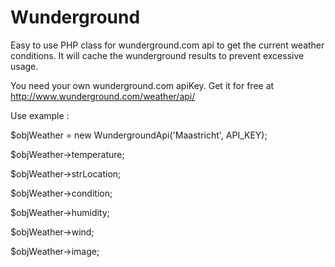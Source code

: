 Wunderground
============

Easy to use PHP class for wunderground.com api to get the current weather conditions.
It will cache the wunderground results to prevent excessive usage.

You need your own wunderground.com apiKey. Get it for free at http://www.wunderground.com/weather/api/


Use example :

$objWeather = new WundergroundApi('Maastricht', API_KEY);

$objWeather->temperature;

$objWeather->strLocation;

$objWeather->condition;

$objWeather->humidity;

$objWeather->wind;

$objWeather->image;
